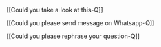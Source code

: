 [[Could you take a look at this-Q]]

[[Could you please send message on Whatsapp-Q]]

[[Could you please rephrase your question-Q]]